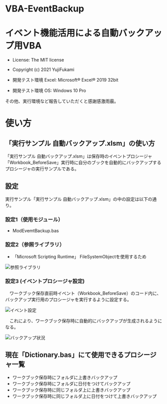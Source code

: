 # VBA-EventBackup
# イベント機能活用による自動バックアップ用VBA

- License: The MIT license

- Copyright (c) 2021 YujiFukami

- 開発テスト環境 Excel: Microsoft® Excel® 2019 32bit 

- 開発テスト環境 OS: Windows 10 Pro

その他、実行環境など報告していただくと感謝感激雨霰。

# 使い方

## 「実行サンプル 自動バックアップ.xlsm」の使い方

「実行サンプル 自動バックアップ.xlsm」は保存時のイベントプロシージャ「Workbook_BeforeSave」実行時に自分のブックを自動的にバックアップするプロシージャの実行サンプルである。


## 設定

実行サンプル「実行サンプル 自動バックアップ.xlsm」の中の設定は以下の通り。

### 設定1（使用モジュール）

-  ModEvemtBackup.bas

### 設定2（参照ライブラリ）

-  「Microsoft Scripting Runtime」 FileSystemObjectを使用するため

![参照ライブラリ](https://user-images.githubusercontent.com/73621859/130732662-861cbc29-ef1f-46e9-ac3c-0f53db1ce02c.jpg)

### 設定3 (イベントプロシージャ設定)

　ワークブック保存直前時イベント（Workbook_BeforeSave）のコード内に、バックアップ実行用のプロシージャを実行するように設定する。

![イベント設定](https://user-images.githubusercontent.com/73621859/130732631-f650ea95-185c-40a1-b70c-3cf74000fed0.jpg)

　これにより、ワークブック保存時に自動的にバックアップが生成されるようになる。

![バックアップ状況](https://user-images.githubusercontent.com/73621859/130732651-52e87c28-1167-4678-8e59-4869f2aedbc6.jpg)


## 現在「Dictionary.bas」にて使用できるプロシージャ一覧

-  ワークブック保存時にフォルダに上書きバックアップ
-  ワークブック保存時にフォルダに日付をつけてバックアップ
-  ワークブック保存時に同じフォルダ上に上書きバックアップ
-  ワークブック保存時に同じフォルダ上に日付をつけて上書きバックアップ
